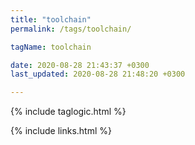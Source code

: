 ```yaml
---
title: "toolchain"
permalink: /tags/toolchain/

tagName: toolchain

date: 2020-08-28 21:43:37 +0300
last_updated: 2020-08-28 21:48:20 +0300

---
```


{% include taglogic.html %}

{% include links.html %}
